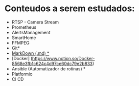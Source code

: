 # Conteudos a serem estudados:
- RTSP - Camera Stream
- Prometheus
- AlertsManagement
- SmartHome
- FFMPEG
- Git*
- [MarkDown (.md) *](https://www.notion.so/MarkDown-2b711593df6d485e9a7dc0119d82c185)
- [Docker] (https://www.notion.so/Docker-8568e3fb1c624c4d97ce60dc79e2b833)
- Ansible (Automatizador de rotinas) *
- Platformio
- CI CD